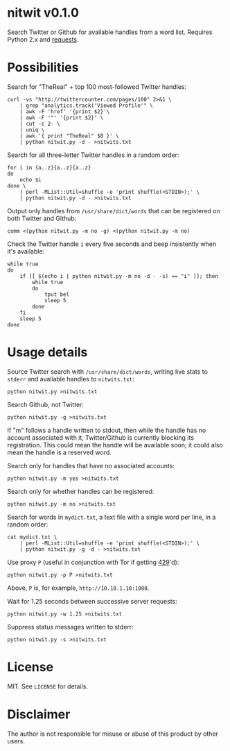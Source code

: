# nitwit v0.1.0
Search Twitter or Github for available handles from a word list. Requires Python 2.x and <a href="http://docs.python-requests.org/en/latest/">requests<a>.
# Possibilities
Search for "TheReal" + top 100 most-followed Twitter handles:
```
curl -vs "http://twittercounter.com/pages/100" 2>&1 \
    | grep "analytics.track('Viewed Profile'" \
    | awk -F 'href' '{print $2}'\
    | awk -F '"' '{print $2}' \
    | cut -c 2- \
    | uniq \
    | awk '{ print "TheReal" $0 }' \
    | python nitwit.py -d - >nitwits.txt
```
Search for all three-letter Twitter handles in a random order:
```
for i in {a..z}{a..z}{a..z} 
do
    echo $i
done \
    | perl -MList::Util=shuffle -e 'print shuffle(<STDIN>);' \
    | python nitwit.py -d - >nitwits.txt
```
Output only handles from `/usr/share/dict/words` that can be registered on both Twitter and Github:
```
comm <(python nitwit.py -m no -g) <(python nitwit.py -m no)
```
Check the Twitter handle `i` every five seconds and beep insistently when it's available:
```
while true
do
    if [[ $(echo i | python nitwit.py -m no -d - -s) == "i" ]]; then
        while true
        do
            tput bel
            sleep 5
        done
    fi
    sleep 5
done
```
# Usage details
Source Twitter search with `/usr/share/dict/words`, writing live stats to `stderr` and available handles to `nitwits.txt`:
```
python nitwit.py >nitwits.txt
```
Search Github, not Twitter:
```
python nitwit.py -g >nitwits.txt
```
If "<tab>m" follows a handle written to stdout, then while the handle has no account associated with it, Twitter/Github is currently blocking its registration. This could mean the handle will be available soon; it could also mean the handle is a reserved word.

Search only for handles that have no associated accounts:
```
python nitwit.py -m yes >nitwits.txt
```
Search only for whether handles can be registered:
```
python nitwit.py -m no >nitwits.txt
```
Search for words in `mydict.txt`, a text file with a single word per line, in a random order:
```
cat mydict.txt \
    | perl -MList::Util=shuffle -e 'print shuffle(<STDIN>);' \
    | python nitwit.py -g -d - >nitwits.txt
```
Use proxy `P` (useful in conjunction with Tor if getting <a href="http://en.wikipedia.org/wiki/List_of_HTTP_status_codes#4xx_Client_Error">429</a>'d):
```
python nitwit.py -p P >nitwits.txt
```
Above, `P` is, for example, `http://10.10.1.10:1080`.

Wait for 1.25 seconds between successive server requests:
```
python nitwit.py -w 1.25 >nitwits.txt
```
Suppress status messages written to stderr:
```
python nitwit.py -s >nitwits.txt
```
# License
MIT. See `LICENSE` for details.

# Disclaimer
The author is not responsible for misuse or abuse of this product by other users.
